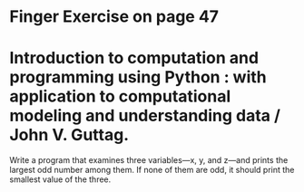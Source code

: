 # Finger Exercise on page 47
# Introduction to computation and programming using Python : with application to computational modeling and understanding data / John V. Guttag.
Write a program that examines three variables—x, y, and z—and prints the largest odd number among them. If none of them are odd, it should print the smallest value of the three.
